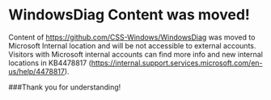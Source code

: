 # WindowsDiag Content was moved!

Content of https://github.com/CSS-Windows/WindowsDiag was moved to Microsoft Internal location and will be not accessible to external accounts.
Visitors with Microsoft internal accounts can find more info and new internal locations in KB4478817 (https://internal.support.services.microsoft.com/en-us/help/4478817).  

###Thank you for understanding!
